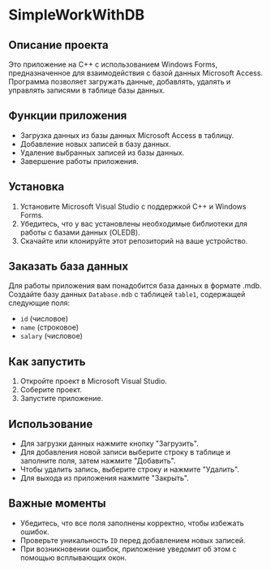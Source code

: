 # SimpleWorkWithDB
## Описание проекта
Это приложение на C++ с использованием Windows Forms, предназначенное для взаимодействия с базой данных Microsoft Access. Программа позволяет загружать данные, добавлять, удалять и управлять записями в таблице базы данных.

## Функции приложения
- Загрузка данных из базы данных Microsoft Access в таблицу.
- Добавление новых записей в базу данных.
- Удаление выбранных записей из базы данных.
- Завершение работы приложения.

## Установка
1. Установите Microsoft Visual Studio с поддержкой C++ и Windows Forms.
2. Убедитесь, что у вас установлены необходимые библиотеки для работы с базами данных (OLEDB).
3. Скачайте или клонируйте этот репозиторий на ваше устройство.

## Заказать база данных
Для работы приложения вам понадобится база данных в формате .mdb. Создайте базу данных `Database.mdb` с таблицей `table1`, содержащей следующие поля:
- `id` (числовое)
- `name` (строковое)
- `salary` (числовое)

## Как запустить
1. Откройте проект в Microsoft Visual Studio.
2. Соберите проект.
3. Запустите приложение.

## Использование
- Для загрузки данных нажмите кнопку "Загрузить".
- Для добавления новой записи выберите строку в таблице и заполните поля, затем нажмите "Добавить".
- Чтобы удалить запись, выберите строку и нажмите "Удалить".
- Для выхода из приложения нажмите "Закрыть".

## Важные моменты
- Убедитесь, что все поля заполнены корректно, чтобы избежать ошибок.
- Проверьте уникальность `ID` перед добавлением новых записей.
- При возникновении ошибок, приложение уведомит об этом с помощью всплывающих окон.
